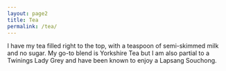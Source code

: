 ```yaml
---
layout: page2
title: Tea
permalink: /tea/
---
```


I have my tea filled right to the top, with a teaspoon of semi-skimmed milk and no sugar. My go-to blend is Yorkshire Tea but I am also partial to a Twinings Lady Grey and have been known to enjoy a Lapsang Souchong.